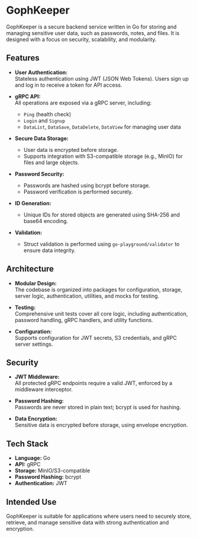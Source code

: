 # GophKeeper

GophKeeper is a secure backend service written in Go for storing and managing sensitive user data, such as passwords, notes, and files. It is designed with a focus on security, scalability, and modularity.

## Features

- **User Authentication:**  
  Stateless authentication using JWT (JSON Web Tokens). Users sign up and log in to receive a token for API access.

- **gRPC API:**  
  All operations are exposed via a gRPC server, including:
  - `Ping` (health check)
  - `Login` and `Signup`
  - `DataList`, `DataSave`, `DataDelete`, `DataView` for managing user data

- **Secure Data Storage:**  
  - User data is encrypted before storage.
  - Supports integration with S3-compatible storage (e.g., MinIO) for files and large objects.

- **Password Security:**  
  - Passwords are hashed using bcrypt before storage.
  - Password verification is performed securely.

- **ID Generation:**  
  - Unique IDs for stored objects are generated using SHA-256 and base64 encoding.

- **Validation:**  
  - Struct validation is performed using `go-playground/validator` to ensure data integrity.

## Architecture

- **Modular Design:**  
  The codebase is organized into packages for configuration, storage, server logic, authentication, utilities, and mocks for testing.

- **Testing:**  
  Comprehensive unit tests cover all core logic, including authentication, password handling, gRPC handlers, and utility functions.

- **Configuration:**  
  Supports configuration for JWT secrets, S3 credentials, and gRPC server settings.

## Security

- **JWT Middleware:**  
  All protected gRPC endpoints require a valid JWT, enforced by a middleware interceptor.

- **Password Hashing:**  
  Passwords are never stored in plain text; bcrypt is used for hashing.

- **Data Encryption:**  
  Sensitive data is encrypted before storage, using envelope encryption.

## Tech Stack

- **Language:** Go
- **API:** gRPC
- **Storage:** MinIO/S3-compatible
- **Password Hashing:** bcrypt
- **Authentication:** JWT

## Intended Use

GophKeeper is suitable for applications where users need to securely store, retrieve, and manage sensitive data with strong authentication and encryption.